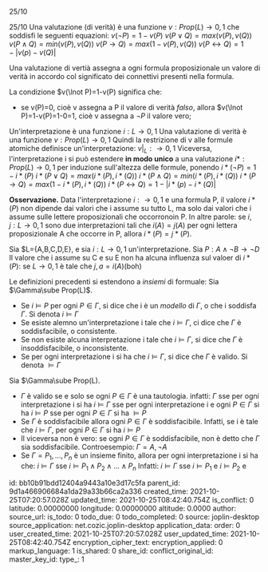 25/10

25/10
Una valutazione (di verità) è una funzione
$v:Prop(L)\rightarrow {0,1}$
che soddisfi le seguenti equazioni:
$v(\lnot P)=1-v(P)$
$v(P\lor Q)=max(v(P),v(Q))$
$v(P\land Q)=min(v(P),v(Q))$
$v(P\rightarrow Q)=max(1-v(P),v(Q))$
$v(P\leftrightarrow Q)=1-|v(p)-v(Q)|$

Una valutazione di vertià assegna a ogni formula proposizionale un valore di verità in accordo col significato dei connettivi presenti nella formula.

La condizione
$v(\lnot P)=1-v(P)
significa che:
- se v(P)=0, cioè v assegna a P il valore di verità *falso*, allora $v(\lnot P)=1-v(P)=1-0=1, cioè v assegna a $\lnot P$ il valore vero;


Un'interpretazione è una funzione
$i:L\rightarrow {0,1}$
Una valutazione di verità è una funzione
$v:Prop(L)\rightarrow {0,1}$
Quindi la restrizione di v alle formule atomiche definisce un'interpretazione:
$v|_L:\rightarrow {0,1}$
Viceversa, l'interpretazione i si può estendere **in modo unico** a una valutazione $i*:Prop(L)\rightarrow {0,1}$ per induzione sull'altezza delle formule, ponendo
$i*(\lnot P)=1-i*(P)$
$i*(P\lor Q)=max(i*(P),i*(Q))$
$i*(P\land Q)=min(i*(P),i*(Q))$
$i*(P\rightarrow Q)=max(1-i*(P),i*(Q))$
$i*(P\leftrightarrow Q)=1-|i*(p)-i*(Q)|$

**Osservazione.** Data l'interpretazione $i:\rightarrow {0,1}$ e una formula P, il valore $i*(P)$ non dipende dai valori che i assume su tutto L, ma solo dai valori che i assume sulle lettere proposizionali che occorronoin P. In altre parole: se $i,j:L\rightarrow{0,1}$ sono due interpretazioni tali che $i(A)=j(A)$ per ogni lettera proposizionale A che occorre in P, allora $i*(P)=j*(P)$.

Sia $L={A,B,C,D,E}, e sia $i:L\rightarrow {0,1}$ un'interpretazione. Sia
$P:A\land\lnot B\rightarrow\lnot D$
Il valore che i assume su C e su E non ha alcuna influenza sul valoer di $i*(P):$ se $L\rightarrow {0,1}$ è tale che
$j,a=i(A)$(boh)

Le definizioni precedenti si estendono a *insiemi* di formuale:
Sia $\Gamma\sube Prop(L)$.
- Se $i\vDash P$ per ogni $P\in\Gamma$, si dice che i è un *modello* di $\Gamma$, o che i soddisfa $\Gamma$. Si denota
$i\vDash\Gamma$
- Se esiste alemno un'interpretazione i tale che $i\vDash\Gamma$, ci dice che $\Gamma$ è soddisfacibile, o consistente.
- Se non esiste alcuna interpretazione i tale che $i\vDash\Gamma$, si dice che $\Gamma$ è insoddisfacibile, o inconsistente.
- Se per ogni interpretazione i si ha che $i\vDash\Gamma$, si dice che $\Gamma$ è valido. Si denota
$\vDash\Gamma$

Sia $\Gamma\sube Prop(L).
- $\Gamma$ è valido se e solo se ogni $P\in\Gamma$ è una tautologia.
infatti:
$\Gamma$ sse per ogni interpretazione i si ha $i\vDash\Gamma$
sse per ogni interpretazione i e ogni $P\in\Gamma$ si ha $i\vDash P$
sse per ogni $P\in\Gamma$ si ha $\vDash P$
- Se $\Gamma$ è soddisfacibile allora ogni $P\in\Gamma$ è soddisfacibile. Infatti, se i è tale che $i\vDash\Gamma$, per ogni $P\in\Gamma$ si ha $i\vDash P$
- Il viceversa non è vero: se ogni $P\in\Gamma$ è soddisfacibile, non è detto che $\Gamma$ sia soddisfacibile.
Controesempio: $\Gamma={A,\lnot A}$
- Se $\Gamma={P_1,\dots,P_n}$ è un insieme finito, allora per ogni interpretazione i si ha che:
$i\vDash\Gamma$ sse $i\vDash P_1\land P_2\land\dots\land P_n$
Infatti:
$i\vDash\Gamma$ sse $i\vDash P_1$ e $i\vDash P_2$ e

id: bb10b91bdd12404a9443a10e3d17c5fa
parent_id: 9d1a466906684a1da29a33b66ca2a336
created_time: 2021-10-25T07:20:57.028Z
updated_time: 2021-10-25T08:42:40.754Z
is_conflict: 0
latitude: 0.00000000
longitude: 0.00000000
altitude: 0.0000
author: 
source_url: 
is_todo: 0
todo_due: 0
todo_completed: 0
source: joplin-desktop
source_application: net.cozic.joplin-desktop
application_data: 
order: 0
user_created_time: 2021-10-25T07:20:57.028Z
user_updated_time: 2021-10-25T08:42:40.754Z
encryption_cipher_text: 
encryption_applied: 0
markup_language: 1
is_shared: 0
share_id: 
conflict_original_id: 
master_key_id: 
type_: 1